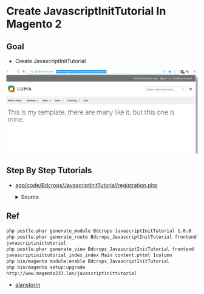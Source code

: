 #  Create JavascriptInitTutorial In Magento 2


## Goal
- Create JavascriptInitTutorial

![](docs/jsTutor.png)

## Step By Step Tutorials

- [app/code/Bdcrops/JavascriptInitTutorial/registration.php](registration.php)

    <details><summary>Source</summary>
    ```
    <?php
        \Magento\Framework\Component\ComponentRegistrar::register(
            \Magento\Framework\Component\ComponentRegistrar::MODULE,
            'Bdcrops_vs',
            __DIR__
        );
    ```
    </details>


## Ref
```
php pestle.phar generate_module Bdcrops JavascriptInitTutorial 1.0.0
php pestle.phar generate_route Bdcrops_JavascriptInitTutorial frontend javascriptinittutorial
php pestle.phar generate_view Bdcrops_JavascriptInitTutorial frontend javascriptinittutorial_index_index Main content.phtml 1column
php bin/magento module:enable Bdcrops_JavascriptInitTutorial
php bin/magento setup:upgrade
http://www.magento233.lan/javascriptinittutorial
```
- [alanstorm](https://alanstorm.com/magento_2_javascript_init_scripts/)
